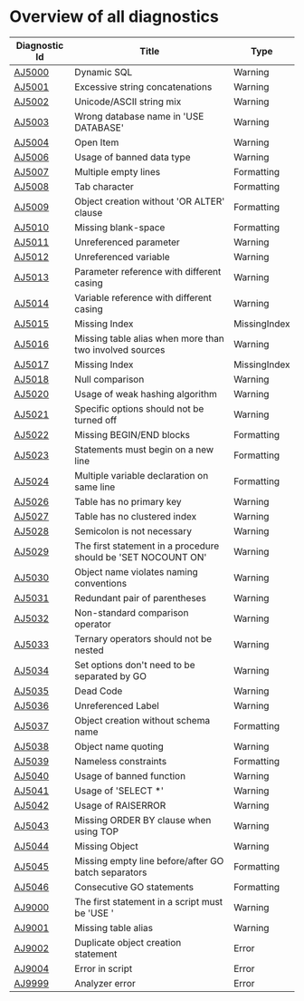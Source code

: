 <!--
    The contents of this file are generated using the tests
    in the "DatabaseAnalyzers.DefaultAnalyzers.InfrastructureTasks" project.
    Do not change this file manually!
-->

# Overview of all diagnostics

| Diagnostic Id                   | Title                                                         | Type         |
|---------------------------------|---------------------------------------------------------------|--------------|
| [AJ5000](diagnostics/AJ5000.md) | Dynamic SQL                                                   | Warning      |
| [AJ5001](diagnostics/AJ5001.md) | Excessive string concatenations                               | Warning      |
| [AJ5002](diagnostics/AJ5002.md) | Unicode/ASCII string mix                                      | Warning      |
| [AJ5003](diagnostics/AJ5003.md) | Wrong database name in 'USE DATABASE'                         | Warning      |
| [AJ5004](diagnostics/AJ5004.md) | Open Item                                                     | Warning      |
| [AJ5006](diagnostics/AJ5006.md) | Usage of banned data type                                     | Warning      |
| [AJ5007](diagnostics/AJ5007.md) | Multiple empty lines                                          | Formatting   |
| [AJ5008](diagnostics/AJ5008.md) | Tab character                                                 | Formatting   |
| [AJ5009](diagnostics/AJ5009.md) | Object creation without 'OR ALTER' clause                     | Formatting   |
| [AJ5010](diagnostics/AJ5010.md) | Missing blank-space                                           | Formatting   |
| [AJ5011](diagnostics/AJ5011.md) | Unreferenced parameter                                        | Warning      |
| [AJ5012](diagnostics/AJ5012.md) | Unreferenced variable                                         | Warning      |
| [AJ5013](diagnostics/AJ5013.md) | Parameter reference with different casing                     | Warning      |
| [AJ5014](diagnostics/AJ5014.md) | Variable reference with different casing                      | Warning      |
| [AJ5015](diagnostics/AJ5015.md) | Missing Index                                                 | MissingIndex |
| [AJ5016](diagnostics/AJ5016.md) | Missing table alias when more than two involved sources       | Warning      |
| [AJ5017](diagnostics/AJ5017.md) | Missing Index                                                 | MissingIndex |
| [AJ5018](diagnostics/AJ5018.md) | Null comparison                                               | Warning      |
| [AJ5020](diagnostics/AJ5020.md) | Usage of weak hashing algorithm                               | Warning      |
| [AJ5021](diagnostics/AJ5021.md) | Specific options should not be turned off                     | Warning      |
| [AJ5022](diagnostics/AJ5022.md) | Missing BEGIN/END blocks                                      | Formatting   |
| [AJ5023](diagnostics/AJ5023.md) | Statements must begin on a new line                           | Formatting   |
| [AJ5024](diagnostics/AJ5024.md) | Multiple variable declaration on same line                    | Formatting   |
| [AJ5026](diagnostics/AJ5026.md) | Table has no primary key                                      | Warning      |
| [AJ5027](diagnostics/AJ5027.md) | Table has no clustered index                                  | Warning      |
| [AJ5028](diagnostics/AJ5028.md) | Semicolon is not necessary                                    | Warning      |
| [AJ5029](diagnostics/AJ5029.md) | The first statement in a procedure should be 'SET NOCOUNT ON' | Warning      |
| [AJ5030](diagnostics/AJ5030.md) | Object name violates naming conventions                       | Warning      |
| [AJ5031](diagnostics/AJ5031.md) | Redundant pair of parentheses                                 | Warning      |
| [AJ5032](diagnostics/AJ5032.md) | Non-standard comparison operator                              | Warning      |
| [AJ5033](diagnostics/AJ5033.md) | Ternary operators should not be nested                        | Warning      |
| [AJ5034](diagnostics/AJ5034.md) | Set options don't need to be separated by GO                  | Warning      |
| [AJ5035](diagnostics/AJ5035.md) | Dead Code                                                     | Warning      |
| [AJ5036](diagnostics/AJ5036.md) | Unreferenced Label                                            | Warning      |
| [AJ5037](diagnostics/AJ5037.md) | Object creation without schema name                           | Formatting   |
| [AJ5038](diagnostics/AJ5038.md) | Object name quoting                                           | Warning      |
| [AJ5039](diagnostics/AJ5039.md) | Nameless constraints                                          | Formatting   |
| [AJ5040](diagnostics/AJ5040.md) | Usage of banned function                                      | Warning      |
| [AJ5041](diagnostics/AJ5041.md) | Usage of 'SELECT *'                                           | Warning      |
| [AJ5042](diagnostics/AJ5042.md) | Usage of RAISERROR                                            | Warning      |
| [AJ5043](diagnostics/AJ5043.md) | Missing ORDER BY clause when using TOP                        | Warning      |
| [AJ5044](diagnostics/AJ5044.md) | Missing Object                                                | Warning      |
| [AJ5045](diagnostics/AJ5045.md) | Missing empty line before/after GO batch separators           | Formatting   |
| [AJ5046](diagnostics/AJ5046.md) | Consecutive GO statements                                     | Formatting   |
| [AJ9000](diagnostics/AJ9000.md) | The first statement in a script must be 'USE <DATABASE>'      | Warning      |
| [AJ9001](diagnostics/AJ9001.md) | Missing table alias                                           | Warning      |
| [AJ9002](diagnostics/AJ9002.md) | Duplicate object creation statement                           | Error        |
| [AJ9004](diagnostics/AJ9004.md) | Error in script                                               | Error        |
| [AJ9999](diagnostics/AJ9999.md) | Analyzer error                                                | Error        |

